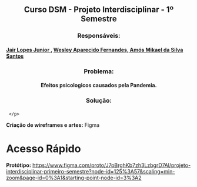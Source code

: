 ## <div align="center"> Curso DSM - Projeto Interdisciplinar - 1º Semestre </div>
### <div align="center"> Responsáveis: </div>
#### <a href="https://github.com/JairLopesJunior/projeto-interdisciplinar-primeiro-semestre/blob/main/README.md"> Jair Lopes Junior </a>, <a href="https://github.com/WesleyFernandez/projeto-interdisciplinar-primeiro-semestre"> Wesley Aparecido Fernandes, </a><a href=""> Amós Mikael da Silva Santos </a>

### <div align="center"> Problema: </div>

#### <div align="center"> Efeitos psicologicos causados pela Pandemia. </div>

### <div align="center"> Solução: </div>

#### <p align="justify">
       
     </p>

<b>Criação de wireframes e artes:</b> Figma
# Acesso Rápido
<b>Protótipo:</b> https://www.figma.com/proto/J7pBrghKb7zh3LzbgrD7Al/projeto-interdisciplinar-primeiro-semestre?node-id=125%3A57&scaling=min-zoom&page-id=0%3A1&starting-point-node-id=3%3A2
